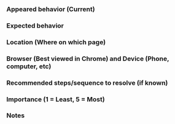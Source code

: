 ### Appeared behavior (Current)


### Expected behavior


### Location (Where on which page)


### Browser (Best viewed in Chrome) and Device (Phone, computer, etc)


### Recommended steps/sequence to resolve (if known)


### Importance (1 = Least, 5 = Most)


### Notes

